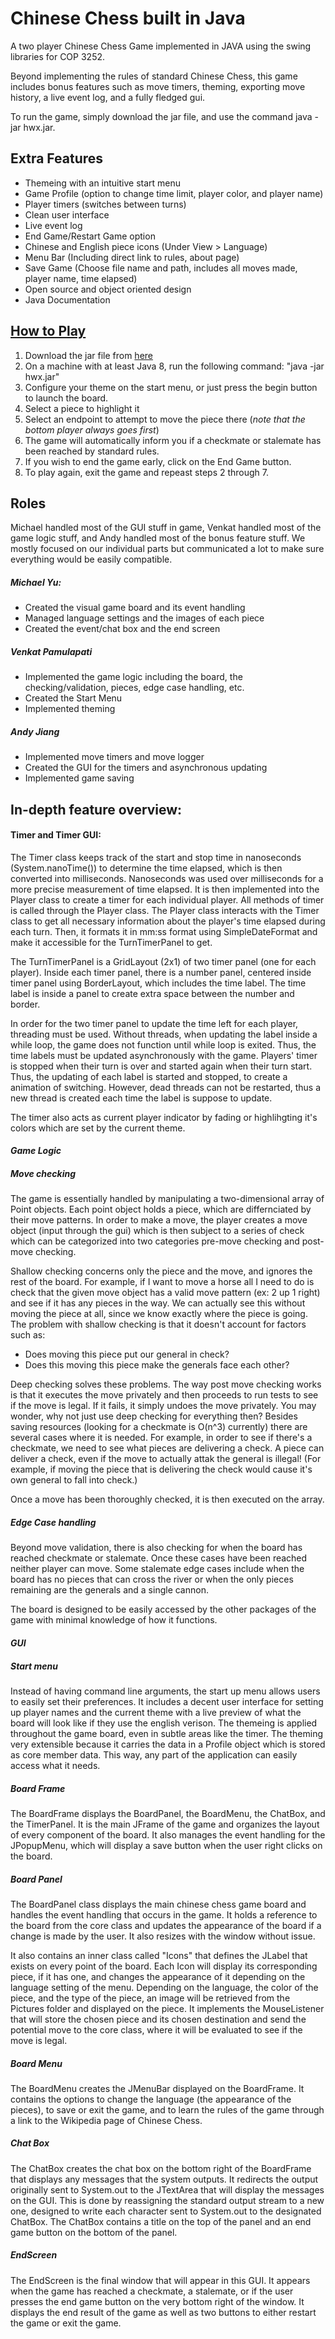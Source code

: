 # Chinese Chess built in Java

A two player Chinese Chess Game implemented in JAVA using the swing libraries for COP 3252.

Beyond implementing the rules of standard Chinese Chess, this game includes bonus features such as move timers, theming, exporting move history, a live event log, and a fully fledged gui.

To run the game, simply download the jar file, and use the command java -jar hwx.jar.

## Extra Features
* Themeing with an intuitive start menu
* Game Profile (option to change time limit, player color, and player name)
* Player timers (switches between turns)
* Clean user interface
* Live event log
* End Game/Restart Game option
* Chinese and English piece icons (Under View > Language)
* Menu Bar (Including direct link to rules, about page)
* Save Game (Choose file name and path, includes all moves made, player name, time elapsed)
* Open source and object oriented design
* Java Documentation


## <a href=https://en.wikipedia.org/wiki/Xiangqi#Rules>How to Play</a>

1. Download the jar file from <a href=https://github.com/ChiliPaneer/ChineseChess-JAVA_Swing>here</a>
2. On a machine with at least Java 8, run the following command: "java -jar hwx.jar"
3. Configure your theme on the start menu, or just press the begin button to launch the board.
4. Select a piece to highlight it
5. Select an endpoint to attempt to move the piece there   (*note that the bottom player always goes first*)
6. The game will automatically inform you if a checkmate or stalemate has been reached by standard rules.
7. If you wish to end the game early, click on the End Game button.
8. To play again, exit the game and repeast steps 2 through 7.

## Roles
Michael handled most of the GUI stuff in game, Venkat handled most of the game logic stuff, and Andy handled most of the bonus feature stuff. We mostly focused on our individual parts but communicated a lot to make sure everything would be easily compatible. 

##### Michael Yu:
* Created the visual game board and its event handling
* Managed language settings and the images of each piece
* Created the event/chat box and the end screen

##### Venkat Pamulapati
* Implemented the game logic including the board, the checking/validation, pieces, edge case handling, etc.
* Created the Start Menu
* Implemented theming

##### Andy Jiang
* Implemented move timers and move logger
* Created the GUI for the timers and asynchronous updating
* Implemented game saving

## In-depth feature overview:

#### Timer and Timer GUI:
The Timer class keeps track of the start and stop time in nanoseconds (System.nanoTime()) to determine the time elapsed, which 
is then converted into milliseconds. Nanoseconds was used over milliseconds for a more precise measurement of time elapsed. It is then implemented
into the Player class to create a timer for each individual player. All methods of timer is called through the Player class.
The Player class interacts with the Timer class to get all necessary information about the player's time elapsed during each turn.
Then, it formats it in mm:ss format using SimpleDateFormat and make it accessible for the TurnTimerPanel to get.

The TurnTimerPanel is a GridLayout (2x1) of two timer panel (one for each player). Inside each timer panel, there is a
number panel, centered inside timer panel using BorderLayout, which includes the time label. The time label is inside
a panel to create extra space between the number and border.

In order for the two timer panel to update the time left for each player, threading must be used. Without threads, when
updating the label inside a while loop, the game does not function until while loop is exited. Thus, the time labels
must be updated asynchronously with the game. Players' timer is stopped when their turn is over and started again when
their turn start. Thus, the updating of each label is started and stopped, to create a animation of switching. However,
dead threads can not be restarted, thus a new thread is created each time the label is suppose to update.

The timer also acts as current player indicator by fading or highlihgting it's colors which are set by the current theme.

#### *Game Logic*

##### Move checking
The game is essentially handled by manipulating a two-dimensional array of Point objects. Each point object holds a piece, which are differnciated
by their move patterns. In order to make a move, the player creates a move object (input through the gui) which is then subject to a series of check
which can be categorized into two categories pre-move checking and post-move checking.

Shallow checking concerns only the piece and the move, and ignores the rest of the board. For example, if I want to move a horse all I need to 
do is check that the given move object has a valid move pattern (ex: 2 up 1 right) and see if it has any pieces in the way. We can actually see this without
moving the piece at all, since we know exactly where the piece is going. The problem with shallow checking
is that it doesn't account for factors such as:

 * Does moving this piece put our general in check?
 * Does this moving this piece make the generals face each other?
 
Deep checking solves these problems. The way post move checking works is that it executes the move privately and then 
proceeds to run tests to see if the move is legal. If it fails, it simply undoes the move privately. You may wonder, why 
not just use deep checking for everything then? Besides saving resources
(looking for a checkmate is O(n^3) currently) there are several cases where it is needed. For example, in order to see if there's a checkmate, we need to see what pieces are delivering a check. A piece can deliver a check, even if the move to actually attak the general is illegal! (For example, if moving the piece that is delivering the check would cause it's own general to 
fall into check.)

Once a move has been thoroughly checked, it is then executed on the array.

##### Edge Case handling
Beyond move validation, there is also checking for when the board has reached checkmate or stalemate. Once these cases have 
been reached neither player can move. Some stalemate edge cases include when the board has no pieces that can cross the river or when 
the only pieces remaining are the generals and a single cannon.

The board is designed to be easily accessed by the other packages of the game with minimal knowledge of how it functions.

#### *GUI*

##### Start menu
Instead of having command line arguments, the start up menu allows users to easily set their preferences. It includes 
a decent user interface for setting up player names and the current theme with a live preview of what the board will look like
if they use the english verison. The themeing is applied throughout the game board, even in subtle areas like the timer. The theming 
very extensible because it carries the data in a Profile object which is stored as core member data. This way, any part of the application 
can easily access what it needs.

##### Board Frame
The BoardFrame displays the BoardPanel, the BoardMenu, the ChatBox, and the TimerPanel. It is the main JFrame of the game and organizes
the layout of every component of the board. It also manages the event handling for the JPopupMenu, which will display a 
save button when the user right clicks on the board.

##### Board Panel
The BoardPanel class displays the main chinese chess game board and handles the event handling that occurs in the game.
It holds a reference to the board from the core class and updates the appearance of the board if a change is made by the user. 
It also resizes with the window without issue.

It also contains an inner class called "Icons" that defines the JLabel that exists on every point of the board. Each Icon will display its corresponding piece,
if it has one, and changes the appearance of it depending on the language setting of the menu. Depending on the language, the color
of the piece, and the type of the piece, an image will be retrieved from the Pictures folder and displayed on the piece. It implements the
MouseListener that will store the chosen piece and its chosen destination and send the potential move to the core class, where it
will be evaluated to see if the move is legal.

##### Board Menu
The BoardMenu creates the JMenuBar displayed on the BoardFrame. It contains the options to change the language (the
appearance of the pieces), to save or exit the game, and to learn the rules of the game through a link to the Wikipedia page of 
Chinese Chess.

##### Chat Box
The ChatBox creates the chat box on the bottom right of the BoardFrame that displays any messages that the system outputs.
It redirects the output originally sent to System.out to the JTextArea that will display the messages on the GUI. This is done
by reassigning the standard output stream to a new one, designed to write each character sent to System.out to the designated 
ChatBox. The ChatBox contains a title on the top of the panel and an end game button on the bottom of the panel.

##### EndScreen
The EndScreen is the final window that will appear in this GUI. It appears when the game has reached a checkmate, a stalemate, or if
the user presses the end game button on the very bottom right of the window. It displays the end result of the game as well as
two buttons to either restart the game or exit the game.
